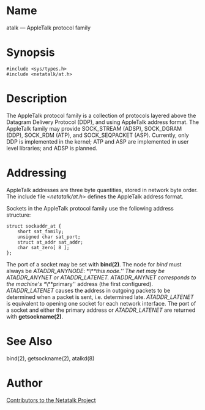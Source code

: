 # Name

atalk — AppleTalk protocol family

# Synopsis

    #include <sys/types.h>
    #include <netatalk/at.h>

# Description

The AppleTalk protocol family is a collection of protocols layered above
the Datagram Delivery Protocol (DDP), and using AppleTalk address
format. The AppleTalk family may provide SOCK_STREAM (ADSP), SOCK_DGRAM
(DDP), SOCK_RDM (ATP), and SOCK_SEQPACKET (ASP). Currently, only DDP is
implemented in the kernel; ATP and ASP are implemented in user level
libraries; and ADSP is planned.

# Addressing

AppleTalk addresses are three byte quantities, stored in network byte
order. The include file <*netatalk/at.h*\> defines the AppleTalk
address format.

Sockets in the AppleTalk protocol family use the following address
structure:

    struct sockaddr_at {
        short sat_family;
        unsigned char sat_port;
        struct at_addr sat_addr;
        char sat_zero[ 8 ];
    };

The port of a socket may be set with **bind(2)**. The node for *bind* must
always be *ATADDR_ANYNODE*: \**\\**this node.'' The net may be
*ATADDR_ANYNET* or *ATADDR_LATENET*. *ATADDR_ANYNET* corresponds to the
machine's \**\\**primary'' address (the first configured). *ATADDR_LATENET*
causes the address in outgoing packets to be determined when a packet is
sent, i.e. determined late. *ATADDR_LATENET* is equivalent to opening
one socket for each network interface. The port of a socket and either
the primary address or *ATADDR_LATENET* are returned with
**getsockname(2)**.

# See Also

bind(2), getsockname(2), atalkd(8)

# Author

[Contributors to the Netatalk Project](https://netatalk.io/contributors)
